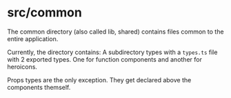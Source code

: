 # src/common

The common directory (also called lib, shared) contains files common to the entire application.

Currently, the directory contains:
A subdirectory types with a `types.ts` file with 2 exported types. One for function components and another for heroicons.

Props types are the only exception. They get declared above the components themself.
